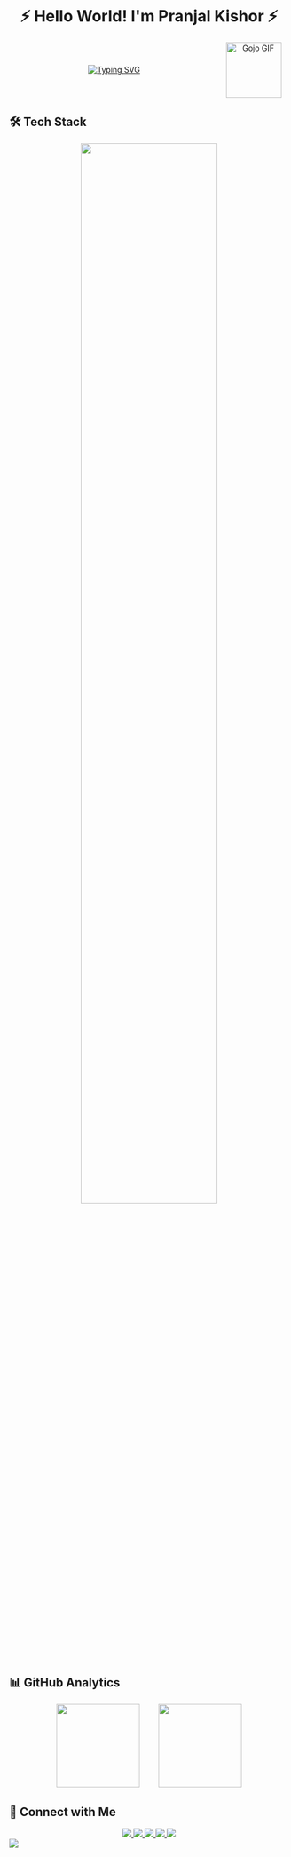 <div align="center">

# ⚡️ Hello World! I'm Pranjal Kishor ⚡️

<div style="display: flex; align-items: center; justify-content: center;">
  <div style="flex: 3;">
    <a href="https://git.io/typing-svg"><img src="https://readme-typing-svg.demolab.com?font=Fira+Code&weight=600&size=28&duration=3000&pause=1000&color=3382ED&center=true&vCenter=true&random=false&width=600&lines=Deep+Learning+Explorer;Computer+Vision+Enthusiast;Backend+Developer" alt="Typing SVG" /></a>
  </div>
  <div style="flex: 1;">
    <img src="https://i.pinimg.com/originals/ec/b4/6d/ecb46dbdc7ab6e2ba98c78aae27da954.gif" alt="Gojo GIF" width="100"/>
  </div>
</div>

</div>

## 🛠️ Tech Stack
<div align="center">
  <a href="https://skillicons.dev">
    <img src="https://skillicons.dev/icons?i=c,cpp,python,js,ts,golang,matlab,react,nextjs,tailwind,bootstrap,html,css,django,flask,nodejs,mongodb,postgresql,mysql,sqlite,firebase,tensorflow,pytorch,opencv,r,sklearn,docker,aws,git,github,vercel,vscode,ps,pycharm,figma,cf,postman,blender" width="70%" />
  </a>
</div>

## 📊 GitHub Analytics
<div align="center">
  <img height="150em" src="https://shivansh12t-readme-stat.vercel.app?user=pranjal-88&theme=github-dark-blue&hide_border=false&date_format=M%20j%5B%2C%20Y%5D" style="margin-right: 15px"/>
  
  <img height="150em" src="https://github-profile-summary-cards.vercel.app/api/cards/most-commit-language?username=pranjal-88&theme=github_dark" style="margin-left: 15px"/>
</div>

## 🤝 Connect with Me

<div align="center">
  <a href="mailto:pkishor_be22@thapar.edu">
    <img src="https://img.shields.io/badge/Gmail-D14836?style=for-the-badge&logo=gmail&logoColor=white"/>
  </a>
  <a href="https://linkedin.com/in/pranjalkishor">
    <img src="https://img.shields.io/badge/LinkedIn-0077B5?style=for-the-badge&logo=linkedin&logoColor=white"/>
  </a>
  <a href="https://github.com/pranjal-88">
    <img src="https://img.shields.io/badge/GitHub-100000?style=for-the-badge&logo=github&logoColor=white"/>
  </a>
   <a href="https://www.pranjal.tech">
    <img src="https://img.shields.io/badge/Website-000000?style=for-the-badge&logo=safari&logoColor=white"/>
  </a>
  <a href="https://www.instagram.com/pranjal.kishor_811/">
    <img src="https://img.shields.io/badge/Instagram-E4405F?style=for-the-badge&logo=instagram&logoColor=white"/>
  </a>
</div>

<img src="https://capsule-render.vercel.app/api?type=waving&color=gradient&height=100&section=footer"/>
